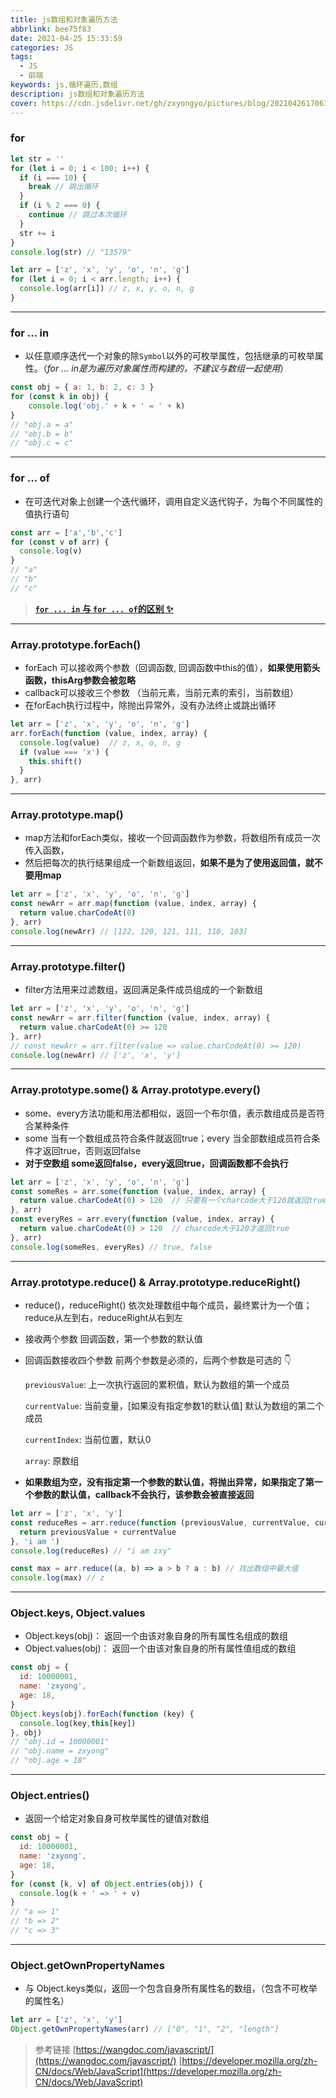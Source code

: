```yaml
---
title: js数组和对象遍历方法
abbrlink: bee75f83
date: 2021-04-25 15:33:59
categories: JS
tags: 
  - JS
  - 前端
keywords: js,循环遍历,数组
description: js数组和对象遍历方法
cover: https://cdn.jsdelivr.net/gh/zxyongyo/pictures/blog/20210426170639.jpg
---
```


### for

```js
let str = ''
for (let i = 0; i < 100; i++) {
  if (i === 10) {
    break // 跳出循环
  }
  if (i % 2 === 0) {
    continue // 跳过本次循环
  }
  str += i
}
console.log(str) // "13579"

let arr = ['z', 'x', 'y', 'o', 'n', 'g']
for (let i = 0; i < arr.length; i++) {
  console.log(arr[i]) // z, x, y, o, n, g
}
```
---
### for ... in

- 以任意顺序迭代一个对象的除`Symbol`以外的可枚举属性，包括继承的可枚举属性。（*for ... in是为遍历对象属性而构建的，不建议与数组一起使用*）

```js
const obj = { a: 1, b: 2, c: 3 }
for (const k in obj) {
    console.log('obj.' + k + ' = ' + k)
}
// "obj.a = a"  
// "obj.b = b"  
// "obj.c = c"
```

---

### for ... of

- 在可迭代对象上创建一个迭代循环，调用自定义迭代钩子，为每个不同属性的值执行语句

```js
const arr = ['a','b','c']
for (const v of arr) {
  console.log(v)
}
// "a"
// "b"
// "c"
```

> **[`for ... in` 与 `for ... of`的区别 ✨](https://developer.mozilla.org/zh-CN/docs/Web/JavaScript/Reference/Statements/for...of#for...of%E4%B8%8Efor...in%E7%9A%84%E5%8C%BA%E5%88%AB)**

---

### Array.prototype.forEach()

- forEach 可以接收两个参数（回调函数, 回调函数中this的值），**如果使用箭头函数，thisArg参数会被忽略**
- callback可以接收三个参数 （当前元素，当前元素的索引，当前数组）
- 在forEach执行过程中，除抛出异常外，没有办法终止或跳出循环

```js
let arr = ['z', 'x', 'y', 'o', 'n', 'g']
arr.forEach(function (value, index, array) {
  console.log(value)  // z, x, o, n, g
  if (value === 'x') {
    this.shift()
  }
}, arr)
```
---
### Array.prototype.map()

- map方法和forEach类似，接收一个回调函数作为参数，将数组所有成员一次传入函数，
- 然后把每次的执行结果组成一个新数组返回，**如果不是为了使用返回值，就不要用map**

```js
let arr = ['z', 'x', 'y', 'o', 'n', 'g']
const newArr = arr.map(function (value, index, array) {
  return value.charCodeAt(0)
}, arr)
console.log(newArr) // [122, 120, 121, 111, 110, 103]
```
---
### Array.prototype.filter()

- filter方法用来过滤数组，返回满足条件成员组成的一个新数组

```js
let arr = ['z', 'x', 'y', 'o', 'n', 'g']
const newArr = arr.filter(function (value, index, array) {
  return value.charCodeAt(0) >= 120
}, arr)
// const newArr = arr.filter(value => value.charCodeAt(0) >= 120)
console.log(newArr) // ['z', 'x', 'y']
```
---
### Array.prototype.some() & Array.prototype.every()

- some、every方法功能和用法都相似，返回一个布尔值，表示数组成员是否符合某种条件
- some 当有一个数组成员符合条件就返回true；every 当全部数组成员符合条件才返回true，否则返回false
- **对于空数组 some返回false，every返回true，回调函数都不会执行**

```js
let arr = ['z', 'x', 'y', 'o', 'n', 'g']
const someRes = arr.some(function (value, index, array) {
  return value.charCodeAt(0) > 120  // 只要有一个charcode大于120就返回true
}, arr)
const everyRes = arr.every(function (value, index, array) {
  return value.charCodeAt(0) > 120  // charcode大于120才返回true
}, arr)
console.log(someRes, everyRes) // true, false
```
---
### Array.prototype.reduce() & Array.prototype.reduceRight()

- reduce()，reduceRight() 依次处理数组中每个成员，最终累计为一个值；
  reduce从左到右，reduceRight从右到左

- 接收两个参数  回调函数，第一个参数的默认值

- 回调函数接收四个参数 前两个参数是必须的，后两个参数是可选的 👇

  `previousValue`: 上一次执行返回的累积值，默认为数组的第一个成员

  `currentValue`: 当前变量，[如果没有指定参数1的默认值] 默认为数组的第二个成员

  `currentIndex`: 当前位置，默认0

  `array`: 原数组

- **如果数组为空，没有指定第一个参数的默认值，将抛出异常，如果指定了第一个参数的默认值，callback不会执行，该参数会被直接返回**

```js
let arr = ['z', 'x', 'y']
const reduceRes = arr.reduce(function (previousValue, currentValue, currentIndex, array) {
  return previousValue + currentValue
}, 'i am ')
console.log(reduceRes) // "i am zxy"

const max = arr.reduce((a, b) => a > b ? a : b) // 找出数组中最大值
console.log(max) // z
```
---
### Object.keys, Object.values

- Object.keys(obj)： 返回一个由该对象自身的所有属性名组成的数组
- Object.values(obj)： 返回一个由该对象自身的所有属性值组成的数组

```js
const obj = {
  id: 10000001,
  name: 'zxyong',
  age: 18,
}
Object.keys(obj).forEach(function (key) {
  console.log(key,this[key])
}, obj)
// "obj.id = 10000001"
// "obj.name = zxyong"
// "obj.age = 18"
```
---
### Object.entries()

- 返回一个给定对象自身可枚举属性的键值对数组

```js
const obj = {
  id: 10000001,
  name: 'zxyong',
  age: 18,
}
for (const [k, v] of Object.entries(obj)) {
  console.log(k + ' => ' + v)
}
// "a => 1"
// "b => 2"
// "c => 3"
```

---

### Object.getOwnPropertyNames

- 与 Object.keys类似，返回一个包含自身所有属性名的数组，（包含不可枚举的属性名）

```js
let arr = ['z', 'x', 'y']
Object.getOwnPropertyNames(arr) // ["0", "1", "2", "length"]
```


> 参考链接
> [https://wangdoc.com/javascript/](https://wangdoc.com/javascript/)
> [https://developer.mozilla.org/zh-CN/docs/Web/JavaScript](https://developer.mozilla.org/zh-CN/docs/Web/JavaScript)